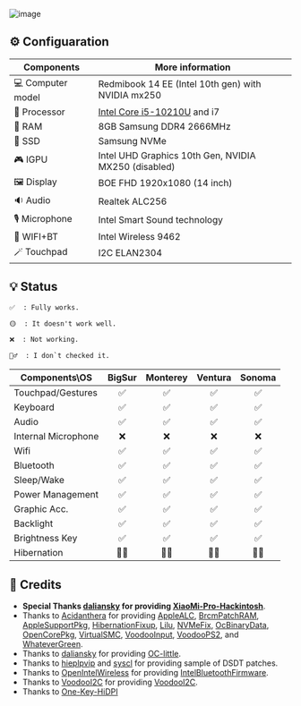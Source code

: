 ![image](https://user-images.githubusercontent.com/17436886/211836411-795dde8c-aceb-4442-8f2b-fa4cbd294af1.png)

## ⚙️ Configuaration

| Components          | More information                                    |
| ------------------- | --------------------------------------------------- |
| 💻 Computer model      | Redmibook 14 EE (Intel 10th gen) with NVIDIA mx250  |
| 🧠 Processor           | [Intel Core i5-10210U](https://ark.intel.com/content/www/us/en/ark/products/195436/intel-core-i510210u-processor-6m-cache-up-to-4-20-ghz.html) and i7| 
| 🧩 RAM                 | 8GB Samsung DDR4 2666MHz                            |
| 💽 SSD                 | Samsung NVMe                                        |
| 🎮 IGPU                | Intel UHD Graphics 10th Gen, NVIDIA MX250 (disabled)|
| 🖼️ Display             | BOE FHD 1920x1080 (14 inch)                         |
| 🔉 Audio               | Realtek ALC256                                      |
| 🎙️ Microphone          | Intel Smart Sound technology                        |
| 📶 WIFI+BT             | Intel Wireless 9462                                 |
| 🪄 Touchpad            | I2C ELAN2304                                        |

## 💡 Status

```md
✅  : Fully works.

🟡  : It doesn't work well.

❌  : Not working.

🤷‍♂️  : I don`t checked it.
```

| Components\OS        | BigSur | Monterey | Ventura | Sonoma |
| -----------------    | :-----: | :-----: | :-----: | :-----: |
| Touchpad/Gestures    |   ✅   |   ✅   |   ✅   |   ✅   |
| Keyboard             |   ✅   |   ✅   |   ✅   |   ✅   |
| Audio                |   ✅   |   ✅   |   ✅   |   ✅   |
| Internal Microphone  |   ❌   |   ❌   |   ❌   |   ❌   |
| Wifi                 |   ✅   |   ✅   |   ✅   |   ✅   |
| Bluetooth            |   ✅   |   ✅   |   ✅   |   ✅   |
| Sleep/Wake           |   ✅   |   ✅   |   ✅   |   ✅   |
| Power Management     |   ✅   |   ✅   |   ✅   |   ✅   |
| Graphic Acc.         |   ✅   |   ✅   |   ✅   |   ✅   |
| Backlight            |   ✅   |   ✅   |   ✅   |   ✅   |
| Brightness Key       |   ✅   |   ✅   |   ✅   |   ✅   |
| Hibernation          |   🤷‍♂️   |   🤷‍♂️   |   🤷‍♂️   |   🤷‍♂️   |

## 💁 Credits

- **Special Thanks [daliansky](https://github.com/daliansky) for providing [XiaoMi-Pro-Hackintosh](https://github.com/daliansky/XiaoMi-Pro-Hackintosh)**.
- Thanks to [Acidanthera](https://github.com/acidanthera) for providing [AppleALC](https://github.com/acidanthera/AppleALC), [BrcmPatchRAM](https://github.com/acidanthera/BrcmPatchRAM), [AppleSupportPkg](https://github.com/acidanthera/AppleSupportPkg), [HibernationFixup](https://github.com/acidanthera/HibernationFixup), [Lilu](https://github.com/acidanthera/Lilu), [NVMeFix](https://github.com/acidanthera/NVMeFix), [OcBinaryData](https://github.com/acidanthera/OcBinaryData), [OpenCorePkg](https://github.com/acidanthera/OpenCorePkg), [VirtualSMC](https://github.com/acidanthera/VirtualSMC), [VoodooInput](https://github.com/acidanthera/VoodooInput), [VoodooPS2](https://github.com/acidanthera/VoodooPS2), and [WhateverGreen](https://github.com/acidanthera/WhateverGreen).
- Thanks to [daliansky](https://github.com/daliansky) for providing [OC-little](https://github.com/daliansky/OC-little).
- Thanks to [hieplpvip](https://github.com/hieplpvip) and [syscl](https://github.com/syscl) for providing sample of DSDT patches.
- Thanks to [OpenIntelWireless](https://github.com/OpenIntelWireless) for providing [IntelBluetoothFirmware](https://github.com/OpenIntelWireless/IntelBluetoothFirmware).
- Thanks to [VoodooI2C](https://github.com/VoodooI2C) for providing [VoodooI2C](https://github.com/VoodooI2C/VoodooI2C).
- Thanks to [One-Key-HiDPI](https://github.com/xzhih/one-key-hidpi)
